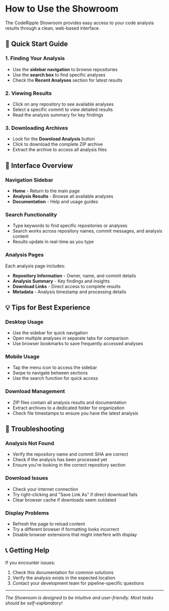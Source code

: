 # How to Use the Showroom

The CodeRipple Showroom provides easy access to your code analysis results through a clean, web-based interface.

## 🎯 Quick Start Guide

### 1. Finding Your Analysis
- Use the **sidebar navigation** to browse repositories
- Use the **search box** to find specific analyses
- Check the **Recent Analyses** section for latest results

### 2. Viewing Results
- Click on any repository to see available analyses
- Select a specific commit to view detailed results
- Read the analysis summary for key findings

### 3. Downloading Archives
- Look for the **Download Analysis** button
- Click to download the complete ZIP archive
- Extract the archive to access all analysis files

## 📱 Interface Overview

### Navigation Sidebar
- **Home** - Return to the main page
- **Analysis Results** - Browse all available analyses
- **Documentation** - Help and usage guides

### Search Functionality
- Type keywords to find specific repositories or analyses
- Search works across repository names, commit messages, and analysis content
- Results update in real-time as you type

### Analysis Pages
Each analysis page includes:
- **Repository Information** - Owner, name, and commit details
- **Analysis Summary** - Key findings and insights
- **Download Links** - Direct access to complete results
- **Metadata** - Analysis timestamp and processing details

## 💡 Tips for Best Experience

### Desktop Usage
- Use the sidebar for quick navigation
- Open multiple analyses in separate tabs for comparison
- Use browser bookmarks to save frequently accessed analyses

### Mobile Usage
- Tap the menu icon to access the sidebar
- Swipe to navigate between sections
- Use the search function for quick access

### Download Management
- ZIP files contain all analysis results and documentation
- Extract archives to a dedicated folder for organization
- Check file timestamps to ensure you have the latest analysis

## 🔧 Troubleshooting

### Analysis Not Found
- Verify the repository name and commit SHA are correct
- Check if the analysis has been processed yet
- Ensure you're looking in the correct repository section

### Download Issues
- Check your internet connection
- Try right-clicking and "Save Link As" if direct download fails
- Clear browser cache if downloads seem outdated

### Display Problems
- Refresh the page to reload content
- Try a different browser if formatting looks incorrect
- Disable browser extensions that might interfere with display

## 📞 Getting Help

If you encounter issues:
1. Check this documentation for common solutions
2. Verify the analysis exists in the expected location
3. Contact your development team for pipeline-specific questions

---

*The Showroom is designed to be intuitive and user-friendly. Most tasks should be self-explanatory!*
